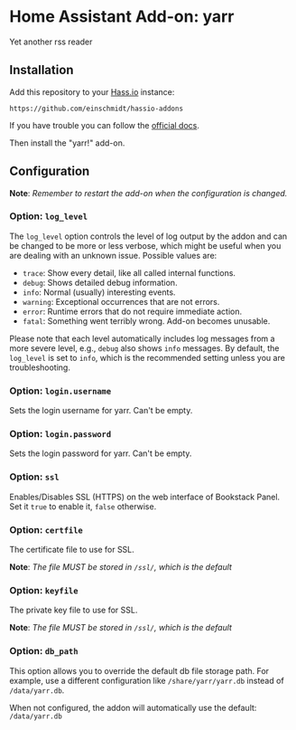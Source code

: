 # Home Assistant Add-on: yarr

Yet another rss reader

## Installation

Add this repository to your [Hass.io](https://home-assistant.io/hassio/) instance:

`https://github.com/einschmidt/hassio-addons`

If you have trouble you can follow the [official docs](https://home-assistant.io/hassio/installing_third_party_addons/).

Then install the "yarr!" add-on.

## Configuration

**Note**: _Remember to restart the add-on when the configuration is changed._

### Option: `log_level`

The `log_level` option controls the level of log output by the addon and can
be changed to be more or less verbose, which might be useful when you are
dealing with an unknown issue. Possible values are:

- `trace`: Show every detail, like all called internal functions.
- `debug`: Shows detailed debug information.
- `info`: Normal (usually) interesting events.
- `warning`: Exceptional occurrences that are not errors.
- `error`: Runtime errors that do not require immediate action.
- `fatal`: Something went terribly wrong. Add-on becomes unusable.

Please note that each level automatically includes log messages from a
more severe level, e.g., `debug` also shows `info` messages. By default,
the `log_level` is set to `info`, which is the recommended setting unless
you are troubleshooting.

### Option: `login.username`

Sets the login username for yarr. Can't be empty.

### Option: `login.password`

Sets the login password for yarr. Can't be empty.

### Option: `ssl`

Enables/Disables SSL (HTTPS) on the web interface of Bookstack
Panel. Set it `true` to enable it, `false` otherwise.

### Option: `certfile`

The certificate file to use for SSL.

**Note**: _The file MUST be stored in `/ssl/`, which is the default_

### Option: `keyfile`

The private key file to use for SSL.

**Note**: _The file MUST be stored in `/ssl/`, which is the default_

### Option: `db_path`

This option allows you to override the default db file storage path. For
example, use a different configuration like `/share/yarr/yarr.db` instead of
`/data/yarr.db`.

When not configured, the addon will automatically use the
default: `/data/yarr.db`
